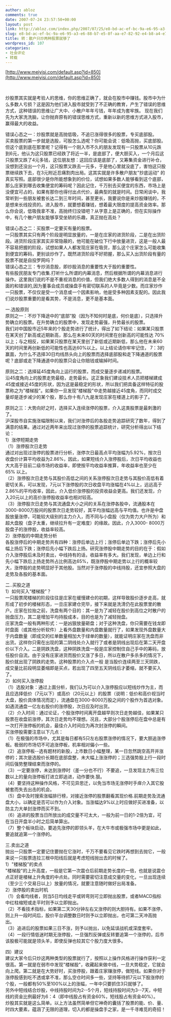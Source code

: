 ```yaml
---
author: abloz
comments: true
date: 2007-07-24 23:57:50+00:00
layout: post
link: http://abloz.com/index.php/2007/07/25/e8-bd-ac-ef-bc-9a-e6-95-a3-e6-88-b7-e5-8f-aa-e7-82-92-e4-b8-a4-e7-a7-8d-e8-82-a1-e7-a5-a8-e5-b0-b1-e5-a4-9f-e4-ba-86/
slug: e8-bd-ac-ef-bc-9a-e6-95-a3-e6-88-b7-e5-8f-aa-e7-82-92-e4-b8-a4-e7-a7-8d-e8-82-a1-e7-a5-a8-e5-b0-b1-e5-a4-9f-e4-ba-86
title: 转：散户只炒两种股票就够了
wordpress_id: 107
categories:
- 社会评论
- 转载
---
```













[http://www.meiyisi.com/default.asp?id=850](http://www.meiyisi.com/default.asp?id=850)




 




炒股票其实就是考验人的思维，你的思维正确了，就会在股市中赚钱。股市中为什么多数人亏损？这是因为他们进入股市就受到了不正确的教育，产生了错误的思维方式，这种错误的思维让广大中、小散户年年亏钱，年年成为套牢族。 现在我们先为大家洗洗脑，让你抛弃原有的错误思维方式，重新以新的思维方式进入股市，赢得最大的收益。   
  
错误心态之一：炒股票就是高抛低吸，不追已涨得很多的股票，专买底部股。   
买卖股票的第一步就是选股，可股怎么选呢？你可能会说：低吸高抛，买底部股。但这个底到底在那里呢？记得有一个刚入市不久的朋友发现有一只股票从10元跌到6元，他认为这只股票已经跌了将近一半，是底部了，便大胆买入，一个月后这只股票又跌了4元多钱，这位朋友想：这回应该是底部了，又筹集资金进行补仓，没想到还没出一个月，这只股票又跌去一元多，于是他心里就没底了，害怕这只股票继续跌下去，在3元附近忍痛割肉出局。这其实就是许多散户朋友"抄底运动"
的真实写照。底部很少是你所能想象到的价位，试想如果多数人能够看到这个底部，那么庄家到哪去收集便宜的筹码呢？因此记住，千万别去买便宜的东西，市场上是没便宜可占的，如果有那你也得付出点代价，最典型的就是时间。日常闲谈中，我常听到一些朋友被套长达二到三年时间，甚至更长，我要说你是来炒股赚钱的，不是想来长线投资的。进入股市，就要想着赚钱，想着最大限度的提高资金效率。那么你会说，低吸我拿不准，高抛终归没错吧？从字意上是正确的，但在实际操作中，有几个散户朋友能够享受坐轿的乐趣，真正抛在高处？   
  
错误心态之二：买股票一定要买有量的股票。   
一只股票其实只有两个阶段是明显放量的，一是在庄家的进货阶段，二是在出货阶段。进货阶段庄家其实非常隐蔽的，他可能在破位下行中放量进货，这是一般人最不容易把握的阶段，试想如果人人都发现庄家在吸货，那么这个庄家怎么可能收集到便宜的筹码，更别谈炒作了。既然进货阶段不好把握，那么买入出货阶段有量的股票不就是自投罗网吗？   
错误心态之三：专炒消息股，即炒股消息的重要性大于股的重要性。   
有些股民朋友专门收集.打听什么所谓的内幕消息，然后根据所谓的内幕消息进行操作。这里我们说的不是不重视消息的价值，但我们绝大多数人得到的消息是不全面的和错误的,因为董事会成员或操盘手有密切联系的人毕竟是少数。而庄家炒作一只股票，不仅仅是受一个消息或一个因素影响，他是受多种因素支配的。因此我们说炒股票重要的是看其势，不是消息，更不是基本面。  
  
一.选股原则   
原则之一：不炒下降途中的“底部”股（因为不知何时是底，何价是底），只选择升势确立的股票。在升势确立的股票中，发现走势最强，升势最长的股票。   
我们对中国股市近5年来的个股走势进行了统计，得出了如下结论：如果某只股票在某天创了新高或近期新高，那么在未来60天的时间里在创新高的可能性达
70%以上；与之相反，如果某只股票在某天里创了新低或近期新低，那么他在未来60天的时间里再创新低的可能性也高达60%以上。以上结论请你牢牢记住，
7：3的赢面，为什么不选择30日均线昂头向上的股票而选择底部股和走下降通道的股票呢？底部或走下降通道中的股票只会让你赔钱或输掉时间。  
  
原则之二：选择延45度角向上运行的股票，而成交量逐步递减的股票。   
沿45度角向上的股票走势最稳，走势最长。这正象我们建设技术人员把楼梯建成45度或接近45度的形状，因为这是最稳定的形状，所以我们把具备这样特征的股票称之为"楼梯股"。如果你一旦发现"楼梯股"中走势越接近45度角，而同时成交量却是逐步减少的某个股，那么你十有八九是发现庄家在楼道上的影子了。
   
  
原则之三：大势向好之时，选择买入连续涨停的股票，介入这类股票是最刺激的了。   
沪深股市自实施涨幅限制以来，我们对涨停后的各股走势追踪研究了数年，得到了满意的结果。通过对近两年来出现过涨停的股票追踪统计，研究分析得出以下结论：   
1）涨停短期走势   
（1）涨停股次日走势   
通过对出现过涨停的股票进行分析，涨停次日最高点平均涨幅为5.92%，按次日收盘价计算平均收益为2.86%，因此，如果短线介入涨停股后，次日平均收益也大大高于目前二级市场的收益率，即使按平均收益率推算，年收益率也至少在65% 以上。   
（2）涨停股次日走势与其股价高低之间的关系涨停股次日走势与其股价高低有着密切关系，可以发现，7元以下涨停股的次日收盘平均涨幅在4%以上，远远高于
2.86%的平均收率，因此，介入低价涨停股的投资收益会更高。我们还发现，介入20元以上的高价涨停股收益率也相对较高。   
（3）涨停股次日走势与其流通盘大小之间的关系在涨停各股中，流通股本在3000-8000万股间的股票次日走势较好，其平均涨幅远高与平均值。也许是中盘股放量涨停，可能较大级别的主力介入，而不同与小盘股（仅为势力大户所为）和超大盘股（盘子太重，继续拉升有一定难度）的缘故。因此，介入3000-
8000万股盘子的涨停股，收益率较高。   
2）涨停股的中期走势分析   
各股涨停后的中期走势共有四种：涨停后单边上行；涨停后单边下跌；涨停后先小幅上扬后下跌；涨停后先小幅下跌后上扬。研究涨停股中期走势的目的在于：假如介入涨停股后未及时卖出，中线持有的话，收益率有多大。我们发现，单边上行和先小幅下跌后上扬走势所占比例高达65%，既涨停股中期走势以上行的概率较大，涨停股的走势明显好于其他股。当然对于涨停股的中线持股，还宜参照大盘的走势及各股的基本面。   
  
二..买股之道   
1）如何买入“楼梯股”？   
一只股票爬楼梯的阶段往往是庄家在缓慢建仓的初期，这样导致股价逐步走高，就形成了初步的楼梯形态，一旦庄家建仓完毕，接下来就是洗清仍在此股票里的散户。庄家在拉抬之前，洗盘有两个目的：其一是为了减轻在股价到高位之时散户的抛盘压力，其二是增加平均持股成本，目的也是为了减轻抛盘。   
庄家洗盘一般有两种形式：一是凶狠放量砸盘；对于这种洗盘，你只需要在钱龙即时盘面（或其他分析软件）上看外盘数量和内盘数量就行了，如果发现外盘数量大于内盘数量（即成交的红单数量相加大于绿单的数量），就能证明庄家在洗盘而非出货。这样你只需在出现的第二阴线处介入就行了或者是阴线出现后在第二天开盘价以下介入。二是阴跌洗盘，这种阴跌洗盘一般是庄家控制住自己手中的筹码，放任股价自流。由于没有庄家进货而股价又涨了多日，所以在散户多杀多的情况下，股价就出现了阴跌的走势。这种股票的介入点一般 是当股价连续两至三天阴跌，成交量比前段明显萎缩即是买点，若出现了四至五天阴线后才萎缩，就不要买入了。   
2）如何买入涨停股   
（1）选股对象：通过上面分析，我们认为可以介入涨停股应以短线炒作为主，而且应选择低价（7元以下）或高价（20元以上）的股票（说明：低价和高价视当时大盘，股价具体情况而定），流通盘在3000-8000万股之间的个股作为首选对象。如遇流通盘一亿左右股价的涨停股，次日应及时出货。   
（2）介入时间：通过论证，个股涨停时间离开盘越早则次日走势越佳，如果某只股票在收盘前涨停，其次日走势均不理想。况且，大部分个股涨停后在盘中总是有一次打开涨停板的机会，最佳介入时间应为再次封涨停的瞬间。   
买涨停股需要注意以下几点：   
（1）在极强的市场中，尤其是每日都有5只左右股票涨停的情况下，要大胆追涨停板。极弱的市场切不可追涨停板，机率相对偏小一些。   
（2）追涨停板--选有题材的新股，上市数日小幅整理，某一日忽然跳空高开并涨停的；其次是选股价长期在底部盘整，未大幅上涨涨停的；三选强势股上行一段时间后强势整理结束而涨停的。   
（3）一定要涨停，未达到涨停时（差一分也不行）不要追，一旦发现主力有三位数以上的量向涨停板打进立即追进，动作要快.狠。   
（4）要坚持这种操作风格，不可见异思迁，以免当市场无涨停时手痒介入其它股被套而失去出击的机会。   
（5）盘中及时搜索涨幅排行榜，对接近涨停的股票翻看其现价格.前期走势及流通盘大小，以确定是否可以作为介入对象。当涨幅达9%以上时应做好买进准备，以防主力大单封涨停而买不到。   
（6）追进的股票当日所放出的成交量不可太大，一般为前一日的1-2倍为宜，可在当日开盘半小时之后简单算出。   
（7）整个板块启动，要追先涨停的即领头羊，在大牛市或极强市场中更是如此，要追就追第一个涨停的。   
  
三.卖出之道   
抛出一只股票一定要记住要抛在它涨时，千万不要看见它跌时再想到去抛它，一般来说一只股票连拉三根中阳线后就是考虑短线抛出去的时候了。   
1）"楼梯股"的卖点   
"楼梯股"的上升高度，一般是它第一次震仓后前期走势长度的一倍，也就是说震仓点正好是楼梯上升角度的中点处。同时需要密切注意成交量的变化，一旦出现连续（至少三个交易日以上）放量的情况，就要注意随时做好出局准备。   
2）涨停股的卖出时机   
（1）会看均线者，则当5日均线走平或转弯则可立即抛出股票，或者MACD指标中红柱缩短或走平时则予以立即抛出。   
（2）不看技术指标，如果第二天30分钟左右又涨停的则大胆持有。如果不涨停，则上升一段时间后，股价平台调整数日时则予以立即抛出，也可第二天冲高抛出。   
（3）追进后的股票如果三日不涨，则予以抛出，以免延误战机或深度套牢。   
（4）一段行情低迷时期无涨停股，一旦强烈反弹或反转要追第一个涨停的，后市该股极可能就是领头羊，即使反弹也较其它个股力度大很多。   
  
四）建议   
建议大家今后只炒这两种类型的股票就行了，按照以上操作风格进行操作获利一定很高。第一就是在弱市中发现"楼梯股"，收藏起来做中线，一旦大势稳定，它就会向上爬。第二就是在大势好时，买涨停股，跟着庄家赚涨停，做短线。如果你对于涨停股感到吃不透或拿不准，那么空仓时间多一些，坚持等待抓7元以下股涨停的个股，一般都有50%至100%以上的涨幅，一年中只要抓住3只就够了。   
另外中短线结合炒股，中线持股时间为2--5个月，短线持股时间为3--7天，中短线的资金比例最好为6：4（即中线股占有资金60%，短线股占有资金40%）。   
炒股其实就是这么简单。以上方法虽然简单但它神奇的囊括了股票的能、价、量、时四大要素，蕴涵了无限的道理，切入的都是操盘手之家，是一千寻难觅的奇招！



